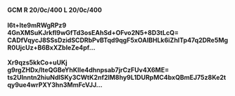 #### GCM R 20/0c/400 L 20/0c/400
**l6t+lte9mRWgRPz9**<br/>**4GnXMSuKJrkfl9wGfTd3osEAhSd+OFvo2N5+8D3tLcQ=**<br/>**CADfVqycJ8SSsDzidSCDRbPvBTqd9qgF5xOAlBHLk6iZhITp47q2DRe5MgR0UjcUz+B6BxXZbIeZe4pf...**<br/><br/>
**Xr9qzs5kkCo+uUKj**<br/>**g9rgZHDx/lteQGBeYhKIIe4dhnpsab7jrCzFUv4X6ME=**<br/>**ts2Ulnntn2hiuNdlSKy3CWtK2nf2lM8hy9L1DURpMC4bxQBmEJ75z8Ke2tqy9ue4wrPXY3hn3MmFcVJJ...**